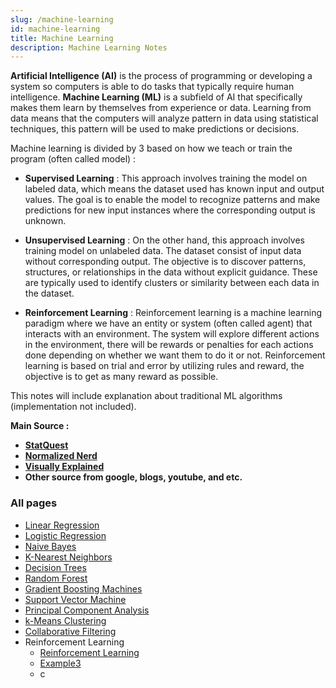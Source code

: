 ```yaml
---
slug: /machine-learning
id: machine-learning
title: Machine Learning
description: Machine Learning Notes
---
```


**Artificial Intelligence (AI)** is the process of programming or developing a system so computers is able to do tasks that typically require human intelligence. **Machine Learning (ML)** is a subfield of AI that specifically makes them learn by themselves from experience or data. Learning from data means that the computers will analyze pattern in data using statistical techniques, this pattern will be used to make predictions or decisions.

Machine learning is divided by 3 based on how we teach or train the program (often called model) :

- **Supervised Learning** : This approach involves training the model on labeled data, which means the dataset used has known input and output values. The goal is to enable the model to recognize patterns and make predictions for new input instances where the corresponding output is unknown.

- **Unsupervised Learning** : On the other hand, this approach involves training model on unlabeled data. The dataset consist of input data without corresponding output. The objective is to discover patterns, structures, or relationships in the data without explicit guidance. These are typically used to identify clusters or similarity between each data in the dataset.

- **Reinforcement Learning** : Reinforcement learning is a machine learning paradigm where we have an entity or system (often called agent) that interacts with an environment. The system will explore different actions in the environment, there will be rewards or penalties for each actions done depending on whether we want them to do it or not. Reinforcement learning is based on trial and error by utilizing rules and reward, the objective is to get as many reward as possible.

This notes will include explanation about traditional ML algorithms (implementation not included).

**Main Source :**

- **[StatQuest](https://www.youtube.com/@statquest)**
- **[Normalized Nerd](https://www.youtube.com/@NormalizedNerd)**
- **[Visually Explained](https://www.youtube.com/@VisuallyExplained)**
- **Other source from google, blogs, youtube, and etc.**

### All pages

- [Linear Regression](machine-learning/linear-regression)
- [Logistic Regression](machine-learning/logistic-regression)
- [Naive Bayes](machine-learning/naive-bayes)
- [K-Nearest Neighbors](machine-learning/k-nearest-neighbors)
- [Decision Trees](machine-learning/decision-trees)
- [Random Forest](machine-learning/random-forest)
- [Gradient Boosting Machines](machine-learning/gradient-boosting-machine)
- [Support Vector Machine](machine-learning/support-vector-machine)
- [Principal Component Analysis](machine-learning/principal-component-analysis)
- [k-Means Clustering](machine-learning/k-means-clustering)
- [Collaborative Filtering](machine-learning/collaborative-filtering)
- Reinforcement Learning
  - [Reinforcement Learning](machine-learning/reinforcement-learning/reinforcement-learning-intro)
  - [Example3](machine-learning/reinforcement-learning/example3)
  - c

